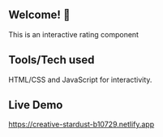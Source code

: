 ## Welcome! 👋

This is an interactive rating component

## Tools/Tech used

HTML/CSS and JavaScript for interactivity.

## Live Demo

https://creative-stardust-b10729.netlify.app